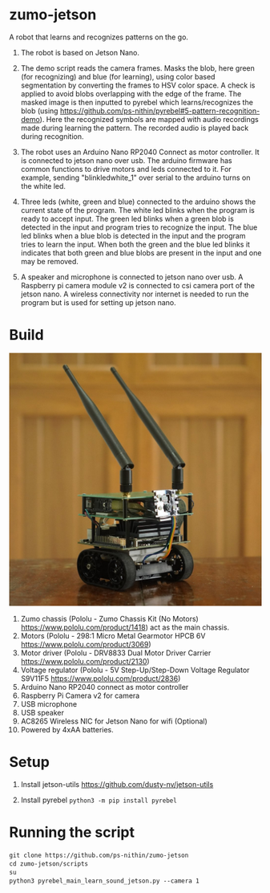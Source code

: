 # zumo-jetson

A robot that learns and recognizes patterns on the go.

1. The robot is based on Jetson Nano.

2. The demo script reads the camera frames. Masks the blob, here green (for recognizing) and blue (for learning), using color based segmentation by converting the frames to HSV color space. A check is applied to avoid blobs overlapping with the edge of the frame. The masked image is then inputted to pyrebel which learns/recognizes the blob (using https://github.com/ps-nithin/pyrebel#5-pattern-recognition-demo). Here the recognized symbols are mapped with audio recordings made during learning the pattern. The recorded audio is played back during recognition.

3. The robot uses an Arduino Nano RP2040 Connect as motor controller. It is connected to jetson nano over usb. The arduino firmware has common functions to drive motors and leds connected to it. For example, sending "blinkledwhite_1" over serial to the arduino turns on the white led.

4. Three leds (white, green and blue) connected to the arduino shows the current state of the program. The white led blinks when the program is ready to accept input. The green led blinks when a green blob is detected in the input and program tries to recognize the input. The blue led blinks when a blue blob is detected in the input and the program tries to learn the input. When both the green and the blue led blinks it indicates that both green and blue blobs are present in the input and one may be removed.

5. A speaker and microphone is connected to jetson nano over usb. A Raspberry pi camera module v2 is connected to csi camera port of the jetson nano. A wireless connectivity nor internet is needed to run the program but is used for setting up jetson nano.

# Build
<img src="images/zumo-jetson1.jpg"></img>
1. Zumo chassis (Pololu - Zumo Chassis Kit (No Motors) https://www.pololu.com/product/1418) act as the main chassis.
2. Motors (Pololu - 298:1 Micro Metal Gearmotor HPCB 6V https://www.pololu.com/product/3069)
3. Motor driver (Pololu - DRV8833 Dual Motor Driver Carrier https://www.pololu.com/product/2130)
4. Voltage regulator (Pololu - 5V Step-Up/Step-Down Voltage Regulator S9V11F5 https://www.pololu.com/product/2836)
5. Arduino Nano RP2040 connect as motor controller
6. Raspberry Pi Camera v2 for camera
7. USB microphone
8. USB speaker
9. AC8265 Wireless NIC for Jetson Nano for wifi (Optional)
10. Powered by 4xAA batteries.

# Setup
1. Install jetson-utils
https://github.com/dusty-nv/jetson-utils

2. Install pyrebel 
`python3 -m pip install pyrebel`

# Running the script
`git clone https://github.com/ps-nithin/zumo-jetson`<br>
`cd zumo-jetson/scripts`<br>
`su`<br>
`python3 pyrebel_main_learn_sound_jetson.py --camera 1`<br>

